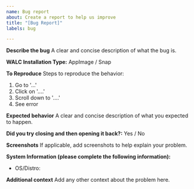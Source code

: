 ```yaml
---
name: Bug report
about: Create a report to help us improve
title: "[Bug Report]"
labels: bug

---
```


**Describe the bug**
A clear and concise description of what the bug is.

**WALC Installation Type:** AppImage / Snap

**To Reproduce**
Steps to reproduce the behavior:
1. Go to '...'
2. Click on '....'
3. Scroll down to '....'
4. See error

**Expected behavior**
A clear and concise description of what you expected to happen.

**Did you try closing and then opening it back?:** Yes / No

**Screenshots**
If applicable, add screenshots to help explain your problem.

**System Information (please complete the following information):**
 - OS/Distro:

**Additional context**
Add any other context about the problem here.
